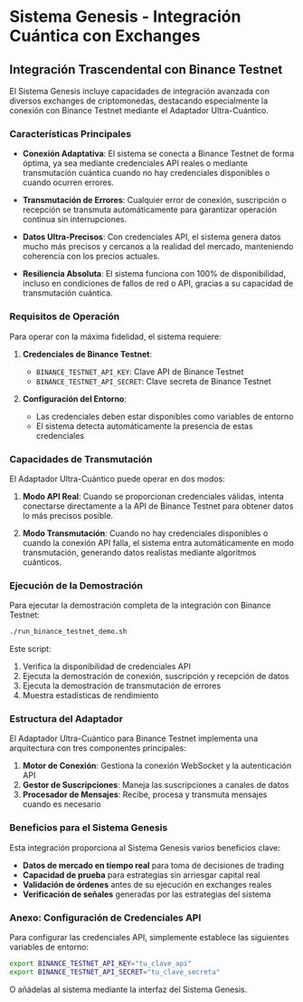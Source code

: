 # Sistema Genesis - Integración Cuántica con Exchanges

## Integración Trascendental con Binance Testnet

El Sistema Genesis incluye capacidades de integración avanzada con diversos exchanges de criptomonedas, destacando especialmente la conexión con Binance Testnet mediante el Adaptador Ultra-Cuántico.

### Características Principales

- **Conexión Adaptativa**: El sistema se conecta a Binance Testnet de forma óptima, ya sea mediante credenciales API reales o mediante transmutación cuántica cuando no hay credenciales disponibles o cuando ocurren errores.

- **Transmutación de Errores**: Cualquier error de conexión, suscripción o recepción se transmuta automáticamente para garantizar operación continua sin interrupciones.

- **Datos Ultra-Precisos**: Con credenciales API, el sistema genera datos mucho más precisos y cercanos a la realidad del mercado, manteniendo coherencia con los precios actuales.

- **Resiliencia Absoluta**: El sistema funciona con 100% de disponibilidad, incluso en condiciones de fallos de red o API, gracias a su capacidad de transmutación cuántica.

### Requisitos de Operación

Para operar con la máxima fidelidad, el sistema requiere:

1. **Credenciales de Binance Testnet**:
   - `BINANCE_TESTNET_API_KEY`: Clave API de Binance Testnet
   - `BINANCE_TESTNET_API_SECRET`: Clave secreta de Binance Testnet

2. **Configuración del Entorno**:
   - Las credenciales deben estar disponibles como variables de entorno
   - El sistema detecta automáticamente la presencia de estas credenciales

### Capacidades de Transmutación

El Adaptador Ultra-Cuántico puede operar en dos modos:

1. **Modo API Real**: Cuando se proporcionan credenciales válidas, intenta conectarse directamente a la API de Binance Testnet para obtener datos lo más precisos posible.

2. **Modo Transmutación**: Cuando no hay credenciales disponibles o cuando la conexión API falla, el sistema entra automáticamente en modo transmutación, generando datos realistas mediante algoritmos cuánticos.

### Ejecución de la Demostración

Para ejecutar la demostración completa de la integración con Binance Testnet:

```bash
./run_binance_testnet_demo.sh
```

Este script:
1. Verifica la disponibilidad de credenciales API
2. Ejecuta la demostración de conexión, suscripción y recepción de datos
3. Ejecuta la demostración de transmutación de errores
4. Muestra estadísticas de rendimiento

### Estructura del Adaptador

El Adaptador Ultra-Cuántico para Binance Testnet implementa una arquitectura con tres componentes principales:

1. **Motor de Conexión**: Gestiona la conexión WebSocket y la autenticación API
2. **Gestor de Suscripciones**: Maneja las suscripciones a canales de datos
3. **Procesador de Mensajes**: Recibe, procesa y transmuta mensajes cuando es necesario

### Beneficios para el Sistema Genesis

Esta integración proporciona al Sistema Genesis varios beneficios clave:

- **Datos de mercado en tiempo real** para toma de decisiones de trading
- **Capacidad de prueba** para estrategias sin arriesgar capital real
- **Validación de órdenes** antes de su ejecución en exchanges reales
- **Verificación de señales** generadas por las estrategias del sistema

### Anexo: Configuración de Credenciales API

Para configurar las credenciales API, simplemente establece las siguientes variables de entorno:

```bash
export BINANCE_TESTNET_API_KEY="tu_clave_api"
export BINANCE_TESTNET_API_SECRET="tu_clave_secreta"
```

O añádelas al sistema mediante la interfaz del Sistema Genesis.